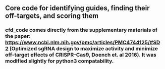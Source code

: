 ## Core code for identifying guides, finding their off-targets, and scoring them

### cfd_code comes directly from the supplementary materials of the paper: https://www.ncbi.nlm.nih.gov/pmc/articles/PMC4744125/#SD2 (Optimized sgRNA design to maximize activity and minimize off-target effects of CRISPR-Cas9, Doench et. al 2016). It was modified slightly for python3 compatability.
